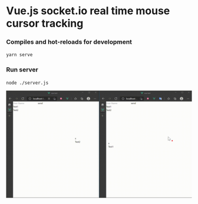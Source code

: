 # Vue.js socket.io real time mouse cursor tracking

### Compiles and hot-reloads for development
```
yarn serve
```

### Run server
```
node ./server.js
```

![dev1](dev1.gif)
